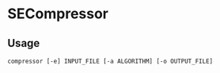 SECompressor
============

Usage
-----

```
compressor [-e] INPUT_FILE [-a ALGORITHM] [-o OUTPUT_FILE]
```